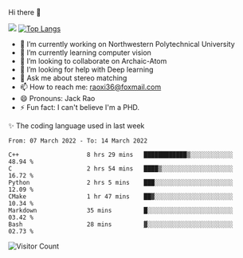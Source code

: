 Hi there 👋

![](https://github-readme-stats.vercel.app/api?username=Raohaocheng)
[![Top Langs](https://github-readme-stats.vercel.app/api/top-langs/?username=Raohaocheng&layout=compact)](https://github.com/anuraghazra/github-readme-stats)

- 🔭 I’m currently working on Northwestern Polytechnical University
- 🌱 I’m currently learning computer vision
- 👯 I’m looking to collaborate on Archaic-Atom
- 🤔 I’m looking for help with Deep learning
- 💬 Ask me about stereo matching
- 📫 How to reach me: raoxi36@foxmail.com
- 😄 Pronouns: Jack Rao
- ⚡ Fun fact: I can't believe I'm a PHD.

✨ The coding language used in last week
<!--START_SECTION:waka-->

```text
From: 07 March 2022 - To: 14 March 2022

C++                   8 hrs 29 mins   ████████████▒░░░░░░░░░░░░   48.94 %
C                     2 hrs 54 mins   ████▒░░░░░░░░░░░░░░░░░░░░   16.72 %
Python                2 hrs 5 mins    ███░░░░░░░░░░░░░░░░░░░░░░   12.09 %
CMake                 1 hr 47 mins    ██▓░░░░░░░░░░░░░░░░░░░░░░   10.34 %
Markdown              35 mins         █░░░░░░░░░░░░░░░░░░░░░░░░   03.42 %
Bash                  28 mins         ▓░░░░░░░░░░░░░░░░░░░░░░░░   02.73 %
```

<!--END_SECTION:waka-->

![Visitor Count](https://profile-counter.glitch.me/Raohaocheng/count.svg)
